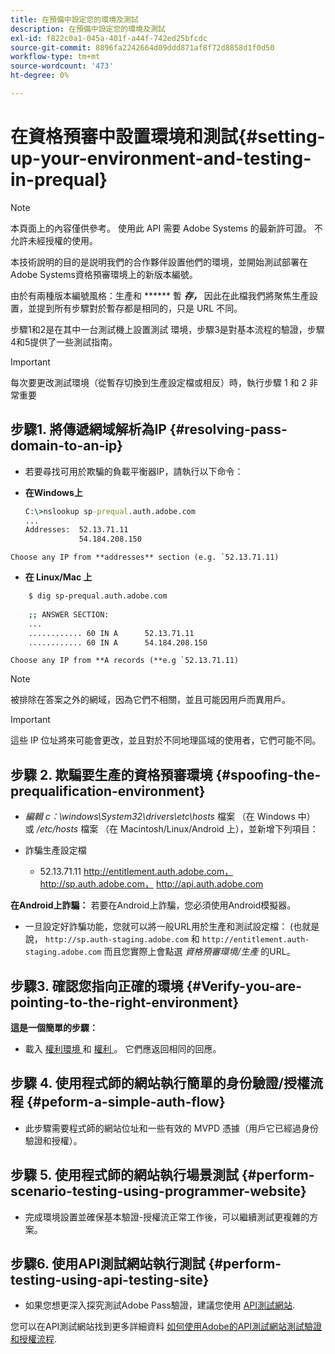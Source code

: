 ```yaml
---
title: 在預備中設定您的環境及測試
description: 在預備中設定您的環境及測試
exl-id: f822c0a1-045a-401f-a44f-742ed25bfcdc
source-git-commit: 8896fa2242664d09ddd871af8f72d8858d1f0d50
workflow-type: tm+mt
source-wordcount: '473'
ht-degree: 0%

---
```


# 在資格預審中設置環境和測試{#setting-up-your-environment-and-testing-in-prequal}

>[!NOTE]
>
>本頁面上的內容僅供參考。 使用此 API 需要 Adobe Systems 的最新許可證。 不允許未經授權的使用。

本技術說明的目的是説明我們的合作夥伴設置他們的環境，並開始測試部署在Adobe Systems資格預審環境上的新版本編號。

由於有兩種版本編號風格：生產和 ****** 暫 ***存，*** 因此在此檔我們將聚焦生產設置，並提到所有步驟對於暫存都是相同的，只是 URL 不同。

步驟1和2是在其中一台測試機上設置測試 環境，步驟3是對基本流程的驗證，步驟4和5提供了一些測試指南。

>[!IMPORTANT]
>
> 每次要更改測試環境（從暫存切換到生產設定檔或相反）時，執行步驟 1 和 2 非常重要


## 步驟1. 將傳遞網域解析為IP {#resolving-pass-domain-to-an-ip}

* 若要尋找可用於欺騙的負載平衡器IP，請執行以下命令：

* **在Windows上**

  ```cmd
  C:\>nslookup sp-prequal.auth.adobe.com
  ...
  Addresses:  52.13.71.11
              54.184.208.150
  ```

```Choose any IP from **addresses** section (e.g. `52.13.71.11)```

* **在 Linux/Mac 上**

```sh
    $ dig sp-prequal.auth.adobe.com
    
    ;; ANSWER SECTION:
    ...
    ............ 60 IN A      52.13.71.11
    ............ 60 IN A      54.184.208.150
```

```Choose any IP from **A records (**e.g `52.13.71.11)```

>[!NOTE]
>
>被排除在答案之外的網域，因為它們不相關，並且可能因用戶而異用戶。

>[!IMPORTANT]
>
> 這些 IP 位址將來可能會更改，並且對於不同地理區域的使用者，它們可能不同。


## 步驟 2.  欺騙要生產的資格預審環境 {#spoofing-the-prequalification-environment}

* *編輯 c：\\windows\\System32\\drivers\\etc\\hosts* 檔案 （在 Windows 中） 或 */etc/hosts* 檔案 （在 Macintosh/Linux/Android 上），並新增下列項目：

* 詐騙生產設定檔
   * 52.13.71.11 http://entitlement.auth.adobe.com， http://sp.auth.adobe.com， http://api.auth.adobe.com

**在Android上詐騙：** 若要在Android上詐騙，您必須使用Android模擬器。

* 一旦設定好詐騙功能，您就可以將一般URL用於生產和測試設定檔： (也就是說， `http://sp.auth-staging.adobe.com` 和 `http://entitlement.auth-staging.adobe.com` 而且您實際上會點選 *資格預審環境/生產* 的URL。


## 步驟3.  確認您指向正確的環境 {#Verify-you-are-pointing-to-the-right-environment}

**這是一個簡單的步驟：**

* 載入 [ 權利環境 ](https://entitlement-prequal.auth.adobe.com/environment.html) 和 [ 權利 ](https://entitlement.auth.adobe.com/environment.html) 。 它們應返回相同的回應。


## 步驟 4.  使用程式師的網站執行簡單的身份驗證/授權流程 {#peform-a-simple-auth-flow}

* 此步驟需要程式師的網站位址和一些有效的 MVPD 憑據（用戶它已經過身份驗證和授權）。

## 步驟 5.  使用程式師的網站執行場景測試 {#perform-scenario-testing-using-programmer-website}

* 完成環境設置並確保基本驗證-授權流正常工作後，可以繼續測試更複雜的方案。


## 步驟6.  使用API測試網站執行測試 {#perform-testing-using-api-testing-site}

* 如果您想更深入探究測試Adobe Pass驗證，建議您使用 [API測試網站](http://entitlement-prequal.auth.adobe.com/apitest/api.html).

您可以在API測試網站找到更多詳細資料 [如何使用Adobe的API測試網站測試驗證和授權流程](/help/authentication/test-authn-authz-flows-using-adobes-api-test-site.md).
